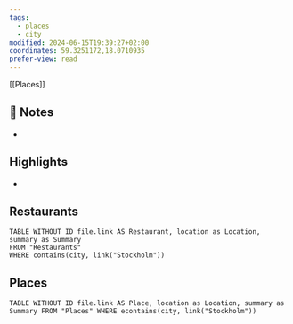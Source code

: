 ```yaml
---
tags:
  - places
  - city
modified: 2024-06-15T19:39:27+02:00
coordinates: 59.3251172,18.0710935
prefer-view: read
---
```

[[Places]] 

## 📝 Notes
- 

## Highlights
-

## Restaurants

```dataview  
TABLE WITHOUT ID file.link AS Restaurant, location as Location, summary as Summary
FROM "Restaurants"
WHERE contains(city, link("Stockholm"))
```

## Places

```dataview  
TABLE WITHOUT ID file.link AS Place, location as Location, summary as Summary FROM "Places" WHERE econtains(city, link("Stockholm"))
```
